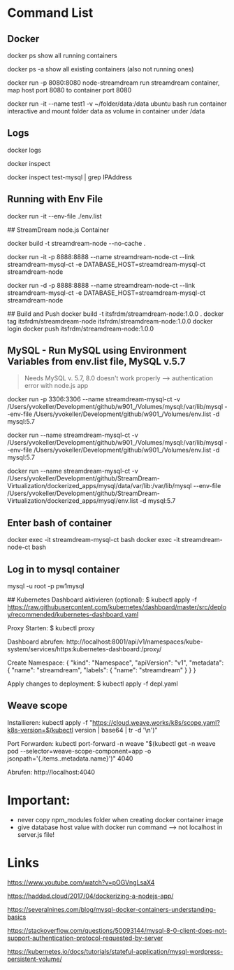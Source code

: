 # Command List

## Docker

docker ps                                                               show all running containers

docker ps -a                                                            show all existing containers (also not running ones)

docker run -p 8080:8080 node-streamdream                                run streamdream container, map host port 8080 to container port 8080

docker run -it --name test1 -v ~/folder/data:/data ubuntu bash          run container interactive and mount folder data as volume in container under /data

## Logs

docker logs <container-id>

docker inspect <container-id>

docker inspect test-mysql | grep IPAddress

## Running with Env File

docker run -it --env-file ./env.list

## StreamDream node.js Container

docker build -t streamdream-node --no-cache .

docker run -it -p 8888:8888 --name streamdream-node-ct --link streamdream-mysql-ct -e DATABASE_HOST=streamdream-mysql-ct streamdream-node

docker run -d -p 8888:8888 --name streamdream-node-ct --link streamdream-mysql-ct -e DATABASE_HOST=streamdream-mysql-ct streamdream-node

## Build and Push
docker build -t itsfrdm/streamdream-node:1.0.0 .
docker tag itsfrdm/streamdream-node itsfrdm/streamdream-node:1.0.0
docker login
docker push itsfrdm/streamdream-node:1.0.0

## MySQL - Run MySQL using Environment Variables from env.list file, MySQL v.5.7

> Needs MySQL v. 5.7, 8.0 doesn't work properly --> authentication error with node.js app

docker run -p 3306:3306 --name streamdream-mysql-ct -v /Users/yvokeller/Development/github/w901_/Volumes/mysql:/var/lib/mysql --env-file /Users/yvokeller/Development/github/w901_/Volumes/env.list -d mysql:5.7

docker run --name streamdream-mysql-ct -v /Users/yvokeller/Development/github/w901_/Volumes/mysql:/var/lib/mysql --env-file /Users/yvokeller/Development/github/w901_/Volumes/env.list -d mysql:5.7

docker run --name streamdream-mysql-ct -v /Users/yvokeller/Development/github/StreamDream-Virtualization/dockerized_apps/mysql/data/var/lib:/var/lib/mysql --env-file /Users/yvokeller/Development/github/StreamDream-Virtualization/dockerized_apps/mysql/env.list -d mysql:5.7

## Enter bash of container

docker exec -it streamdream-mysql-ct bash
docker exec -it streamdream-node-ct bash

## Log in to mysql container

mysql -u root -p
pw1mysql

## Kubernetes
Dashboard aktivieren (optional):
$ kubectl apply -f https://raw.githubusercontent.com/kubernetes/dashboard/master/src/deploy/recommended/kubernetes-dashboard.yaml

Proxy Starten:
$ kubectl proxy

Dashboard abrufen:
http://localhost:8001/api/v1/namespaces/kube-system/services/https:kubernetes-dashboard:/proxy/

Create Namespace:
{
  "kind": "Namespace",
  "apiVersion": "v1",
  "metadata": {
    "name": "streamdream",
    "labels": {
      "name": "streamdream"
    }
  }
}

Apply changes to deployment:
$ kubectl apply -f depl.yaml

## Weave scope
Installieren:
kubectl apply -f "https://cloud.weave.works/k8s/scope.yaml?k8s-version=$(kubectl version | base64 | tr -d '\n')"

Port Forwarden:
kubectl port-forward -n weave "$(kubectl get -n weave pod --selector=weave-scope-component=app -o jsonpath='{.items..metadata.name}')" 4040

Abrufen:
http://localhost:4040

# Important:

- never copy npm_modules folder when creating docker container image
- give database host value with docker run command --> not localhost in server.js file!

# Links

https://www.youtube.com/watch?v=pOGVngLsaX4

https://haddad.cloud/2017/04/dockerizing-a-nodejs-app/

https://severalnines.com/blog/mysql-docker-containers-understanding-basics

https://stackoverflow.com/questions/50093144/mysql-8-0-client-does-not-support-authentication-protocol-requested-by-server

https://kubernetes.io/docs/tutorials/stateful-application/mysql-wordpress-persistent-volume/
